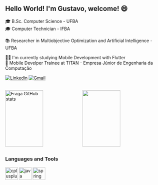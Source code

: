 ## Hello World! I'm Gustavo, welcome! 😄

<!--
**gustavojorge/gustavojorge** is a ✨ _special_ ✨ repository because its `README.md` (this file) appears on your GitHub profile.

Here are some ideas to get you started:

- 🔭 I’m currently working on ...
- 🌱 I’m currently learning ...
- 👯 I’m looking to collaborate on ...
- 🤔 I’m looking for help with ...
- 💬 Ask me about ...
- 📫 How to reach me: ...
- 😄 Pronouns: ...
- ⚡ Fun fact: ...
-->

🎓 B.Sc. Computer Science - UFBA <br />
🎓 Computer Technician - IFBA <br />

📚 Researcher in Multiobjective Optimization and Artificial Intelligence - UFBA

👨‍💻 I'm currently studying Mobile Development with Flutter <br />
📱  Mobile Develper Trainee at TITAN - Empresa Júnior de Engenharia da Computação <br />

[![Linkedin](https://img.shields.io/badge/-LinkedIn-%230077B5?style=for-the-badge&logo=linkedin&logoColor=white)](https://www.linkedin.com/in/gustavo-jorge-novaes/)
[![Gmail](https://img.shields.io/badge/-Gmail-%23333?style=for-the-badge&logo=gmail&logoColor=white)](mailto:gustavojorge080@gmail.com)

<br />

<div style="display: flex;">
    <img width="49%" height="180em" src="https://github-readme-stats.vercel.app/api?username=gustavojorge&show_icons=true&theme=dracula&count_private=true" alt="Fraga GitHub stats" />
    <img width="49%" height="180em" src="https://github-readme-stats.vercel.app/api/top-langs/?username=gustavojorge&layout=compact&theme=dracula"/>
</div>

##

### Languages and Tools

<div align="left" style="display: inline_block">
  <img align="center" alt="cplusplus" height="40" src="https://cdn.jsdelivr.net/gh/devicons/devicon@latest/icons/cplusplus/cplusplus-original.svg" />
  <img align="center" alt="java" height="40" src="https://cdn.jsdelivr.net/gh/devicons/devicon@latest/icons/java/java-original.svg" />   
  <img align="center" alt="spring" height="40" src="https://cdn.jsdelivr.net/gh/devicons/devicon@latest/icons/spring/spring-original.svg" />   
</div>

